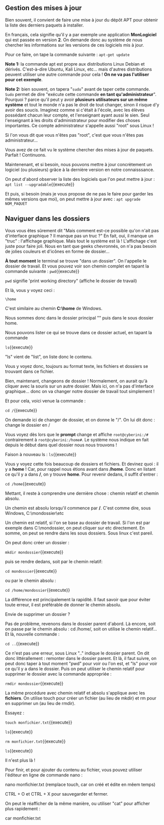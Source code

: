 ## Gestion des mises à jour
Bien souvent, il convient de faire une mise à jour du dépôt APT pour obtenir la liste des derniers paquets à installer.

En français, cela signifie qu'il y a par exemple une application **MonLogiciel** qui est passée en version **2**. On demande donc au système de nous chercher les informations sur les versions de ces logiciels mis à jour. 

Pour ce faire, on tape la commande suivante :
`apt-get update`

**Note 1:** la commande apt est propre aux distributions Linux Debian et dérivés. C'est-à-dire Ubuntu, Kali Linux, etc... mais d'autres distributions peuvent utiliser une autre commande pour cela ! **On ne va pas l'utiliser pour cet exemple**.

**Note 2:** bien souvent, on tapera "`sudo`" avant de taper cette commande. `Sudo` permet de dire "exécute cette commande **en tant qu'administrateur**". Pourquoi ? parce qu'il peut y avoir **plusieurs utilisateurs sur un même système** et tout le monde n'a pas le droit de tout changer, sinon il risque d'y avoir des soucis. Imaginez comme si c'était à l'école, avec les élèves possédant chacun leur compte, et l'enseignant ayant aussi le sien. Seul l'enseignant à les droits d'administrateur pour modifier des choses importantes. Ce compte administrateur s'appelle aussi "root" sous Linux !


Si l'on vous dit que vous n'êtes pas "root", c'est que vous n'êtes pas administrateur...

Vous avez de ce fait vu le système chercher des mises à jour de paquets.
Parfait ! Continuons.

Maintenenant, et si besoin, nous pouvons mettre à jour concrètement un logiciel (ou plusieurs) grâce à la dernière version en notre connaisssance.

On peut d'abord observer la liste des logiciels que l'on peut mettre à jour :
`apt list --upgradable`{{execute}}

Et puis, si besoin (mais je vous propose de ne pas le faire pour garder les mêmes versions que moi), on peut mettre à jour avec :
`apt upgrade NOM_PAQUET`

## Naviguer dans les dossiers
Vous vous êtes sûrement dit "Mais comment est-ce possible qu'on n'ait pas d'interface graphique ? Il manque pas un truc ?"
En fait, oui, il manque un "truc" : l'affichage graphique. Mais tout le système est là ! L'affichage c'est juste pour faire joli. Nous en tant que geeks chevronnés, on n'a pas besoin de jolies couleurs et d'icônes en forme de dossier...

**À tout moment** le terminal se trouve "dans un dossier". On l'appelle le dossier de travail. Et vous pouvez voir son chemin complet en tapant la commande suivante :
`pwd`{{execute}}

`pwd` signifie 'print working directory" (affiche le dossier de travail)

Et là, vous y voyez ceci :

```
\home
```

C'est similaire au chemin **C:\home** de Windows.

Nous sommes donc dans le dossier principal "\" puis dans le sous dossier home.

Nous pouvons lister ce qui se trouve dans ce dossier actuel, en tapant la commande

`ls`{{execute}}

"ls" vient de "list", on liste donc le contenu.

Vous y voyez donc, toujours au format texte, les fichiers et dossiers se trouvant dans ce fichier.

Bien, maintenant, changeons de dossier ! Normalement, on aurait qu'à cliquer avec la souris sur un autre dossier. Mais ici, on n'a pas d'interface graphique... donc on va changer notre dossier de travail tout simplement !

Et pour cela, voici venue la commande :

`cd /`{{execute}}

On demande ici de changer de dossier, et on donne le "/". On lui dit donc : change le dossier en /

Vous voyez dès lors que le **prompt** change et affiche `root@cyberini:/#` contrairement à `root@cyberini:/home#`. Le système nous indique en fait depuis le début dans quel dossier nous nous trouvons !

Faison à nouveau ls : 
`ls`{{execute}}

Vous y voyez cette fois beaucoup de dossiers et fichiers. Et devinez quoi : il y a **home** ! Car, pour rappel nous étions avant dans **/home**. Donc en listant ce qu'il y a dans **/**, on y trouve **home**.
Pour revenir dedans, il suffit d'entrer :

`cd /home`{{execute}}

Mettant, il reste à comprendre une dernière chose : chemin relatif et chemin absolu.

Un chemin est absolu lorsqu'il commence par **/**. C'est comme dire, sous Windows, C:\mondossier\etc

Un chemin est relatif, si l'on se base au dossier de travail. Si l'on est par exemple dans C:\mondossier, on peut cliquer sur etc directement. En somme, on peut se rendre dans les sous dossiers. Sous linux c'est pareil.

On peut donc créer un dossier :

`mkdir mondossier`{{execute}}

puis se rendre dedans, soit par le chemin relatif:

`cd mondossier`{{execute}}

ou par le chemin absolu :

`cd /home/mondossier`{{execute}}

La différence est principalement la rapidité. Il faut savoir que pour éviter toute erreur, il est préférable de donner le chemin absolu.

Envie de supprimer un dossier ?

Pas de problème, revenons dans le dossier parent d'abord. Là encore, soit on passe par le chemin absolu : cd /home/, soit on utilise le chemin relatif... Et là, nouvelle commande :

`cd ..`{{execute}}

Ce n'est pas une erreur, sous Linux ".." indique le dossier parent. On dit donc littérallement : remonter dans le dossier parent.
Et là, il faut suivre, on peut donc taper à tout moment "pwd" pour voir ou l'on est, et "ls" pour voir ce qu'il y a dans le dossier.
Puis on peut utiliser le chemin relatif pour supprimer le dossier avec la commande appropriée :

`rmdir mondossier`{{execute}}

La même procédure avec chemin relatif et absolu s'applique avec les **fichiers**.
On utilise touch pour créer un fichier (au lieu de mkdir) et rm pour en supprimer un (au lieu de rmdir).

Essayez :

`touch monfichier.txt`{{execute}}

`ls`{{execute}}

`rm monfichier.txt`{{execute}}

`ls`{{execute}}

Il n'est plus là !

Pour finir, et pour ajouter du contenu au fichier, vous pouvez utiliser l'éditeur en ligne de commande nano :

nano monfichier.txt (remplace touch, car on créé et édite en mêem temps)

CTRL + O et CTRL + X pour sauvegarder et fermer.

On peut le réafficher de la même manière, ou utiliser "cat" pour afficher plus rapidement :

car monfichier.txt
